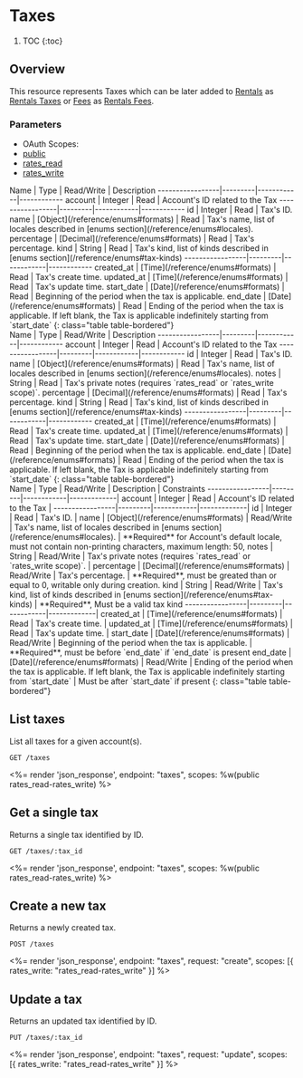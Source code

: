 # Taxes

1. TOC
{:toc}

## Overview

This resource represents Taxes which can be later added to [Rentals](/reference/endpoints/rentals/) as [Rentals Taxes](/reference/endpoints/rentals_taxes/) or [Fees](/reference/endpoints/Fees/) as [Rentals Fees](/reference/endpoints/rentals_fees/).

### Parameters
<ul class="nav nav-pills" role="tablist">
  <li class="disabled"><a>OAuth Scopes:</a></li>
  <li class="active"><a href="#public" role="tab" data-toggle="pill">public</a></li>
  <li><a href="#rates_read" role="tab" data-toggle="pill">rates_read</a></li>
  <li><a href="#rates_write" role="tab" data-toggle="pill">rates_write</a></li>
</ul>
<div class="tab-content" markdown="1">
  <div class="tab-pane active" id="public" markdown="1">
Name             | Type    | Read/Write | Description
-----------------|---------|------------|------------
account          | Integer | Read       | Account's ID related to the Tax
-----------------|---------|------------|------------
id               | Integer | Read       | Tax's ID.
name             | [Object](/reference/enums#formats)   | Read       | Tax's name, list of locales described in [enums section](/reference/enums#locales).
percentage       | [Decimal](/reference/enums#formats)  | Read       | Tax's percentage.
kind             | String  | Read       | Tax's kind, list of kinds described in [enums section](/reference/enums#tax-kinds) 
-----------------|---------|------------|------------
created_at       | [Time](/reference/enums#formats) | Read       | Tax's create time.
updated_at       | [Time](/reference/enums#formats) | Read       | Tax's update time.
start_date       | [Date](/reference/enums#formats) | Read       | Beginning of the period when the tax is applicable.
end_date         | [Date](/reference/enums#formats) | Read       | Ending of the period when the tax is applicable. If left blank, the Tax is applicable indefinitely starting from `start_date`
{: class="table table-bordered"}
  </div>
  <div class="tab-pane" id="rates_read" markdown="1">
Name             | Type    | Read/Write | Description
-----------------|---------|------------|------------
account          | Integer | Read       | Account's ID related to the Tax
-----------------|---------|------------|------------
id               | Integer | Read       | Tax's ID.
name             | [Object](/reference/enums#formats)   | Read       | Tax's name, list of locales described in [enums section](/reference/enums#locales).
notes            | String  | Read       | Tax's private notes (requires `rates_read` or `rates_write scope)`.
percentage       | [Decimal](/reference/enums#formats)  | Read       | Tax's percentage.
kind             | String  | Read       | Tax's kind, list of kinds described in [enums section](/reference/enums#tax-kinds) 
-----------------|---------|------------|------------
created_at       | [Time](/reference/enums#formats) | Read       | Tax's create time.
updated_at       | [Time](/reference/enums#formats) | Read       | Tax's update time.
start_date       | [Date](/reference/enums#formats) | Read       | Beginning of the period when the tax is applicable.
end_date         | [Date](/reference/enums#formats) | Read       | Ending of the period when the tax is applicable. If left blank, the Tax is applicable indefinitely starting from `start_date`
{: class="table table-bordered"}
  </div>
  <div class="tab-pane" id="rates_write" markdown="1">
Name             | Type    | Read/Write | Description | Constraints
-----------------|---------|------------|-------------|
account          | Integer | Read       | Account's ID related to the Tax |
-----------------|---------|------------|-------------|
id               | Integer | Read       | Tax's ID. |
name             | [Object](/reference/enums#formats)   | Read/Write | Tax's name, list of locales described in [enums section](/reference/enums#locales). | **Required** for Account's default locale, must not contain non-printing characters, maximum length: 50, 
notes            | String  | Read/Write | Tax's private notes (requires `rates_read` or `rates_write scope)`.  |
percentage       | [Decimal](/reference/enums#formats)  | Read/Write | Tax's percentage. | **Required**, must be greated than or equal to 0, writable only during creation.
kind             | String  | Read/Write | Tax's kind, list of kinds described in [enums section](/reference/enums#tax-kinds) | **Required**, Must be a valid tax kind
-----------------|---------|------------|-------------|
created_at       | [Time](/reference/enums#formats) | Read       | Tax's create time. |
updated_at       | [Time](/reference/enums#formats) | Read       | Tax's update time. |
start_date       | [Date](/reference/enums#formats) | Read/Write | Beginning of the period when the tax is applicable. | **Required**, must be before `end_date` if `end_date` is present
end_date         | [Date](/reference/enums#formats) | Read/Write | Ending of the period when the tax is applicable. If left blank, the Tax is applicable indefinitely starting from `start_date` | Must be after `start_date` if present
{: class="table table-bordered"}
  </div>
</div>


## List taxes

List all taxes for a given account(s).

~~~
GET /taxes
~~~

<%= render 'json_response', endpoint: "taxes", scopes: %w(public rates_read-rates_write) %>

## Get a single tax

Returns a single tax identified by ID.

~~~
GET /taxes/:tax_id
~~~

<%= render 'json_response', endpoint: "taxes", scopes: %w(public rates_read-rates_write) %>

## Create a new tax

Returns a newly created tax.

~~~
POST /taxes
~~~

<%= render 'json_response', endpoint: "taxes", request: "create",
  scopes: [{ rates_write: "rates_read-rates_write" }] %>

## Update a tax

Returns an updated tax identified by ID.

~~~
PUT /taxes/:tax_id
~~~

<%= render 'json_response', endpoint: "taxes", request: "update",
  scopes: [{ rates_write: "rates_read-rates_write" }] %>
